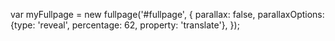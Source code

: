 var myFullpage = new fullpage('#fullpage', {
parallax: false,
parallaxOptions: {type: 'reveal', percentage: 62, property: 'translate'},
});
